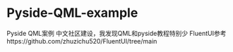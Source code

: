 # Pyside-QML-example
Pyside QML案例
中文社区建设，我发现QML和pyside教程特别少
FluentUI参考https://github.com/zhuzichu520/FluentUI/tree/main
